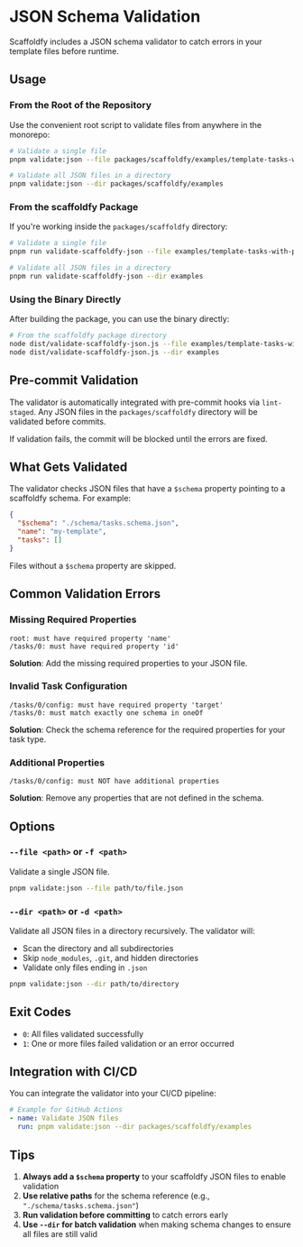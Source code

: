# JSON Schema Validation

Scaffoldfy includes a JSON schema validator to catch errors in your template files before runtime.

## Usage

### From the Root of the Repository

Use the convenient root script to validate files from anywhere in the monorepo:

```bash
# Validate a single file
pnpm validate:json --file packages/scaffoldfy/examples/template-tasks-with-prompts.json

# Validate all JSON files in a directory
pnpm validate:json --dir packages/scaffoldfy/examples
```

### From the scaffoldfy Package

If you're working inside the `packages/scaffoldfy` directory:

```bash
# Validate a single file
pnpm run validate-scaffoldfy-json --file examples/template-tasks-with-prompts.json

# Validate all JSON files in a directory
pnpm run validate-scaffoldfy-json --dir examples
```

### Using the Binary Directly

After building the package, you can use the binary directly:

```bash
# From the scaffoldfy package directory
node dist/validate-scaffoldfy-json.js --file examples/template-tasks-with-prompts.json
node dist/validate-scaffoldfy-json.js --dir examples
```

## Pre-commit Validation

The validator is automatically integrated with pre-commit hooks via `lint-staged`. Any JSON files in the `packages/scaffoldfy` directory will be validated before commits.

If validation fails, the commit will be blocked until the errors are fixed.

## What Gets Validated

The validator checks JSON files that have a `$schema` property pointing to a scaffoldfy schema. For example:

```json
{
  "$schema": "./schema/tasks.schema.json",
  "name": "my-template",
  "tasks": []
}
```

Files without a `$schema` property are skipped.

## Common Validation Errors

### Missing Required Properties

```
root: must have required property 'name'
/tasks/0: must have required property 'id'
```

**Solution**: Add the missing required properties to your JSON file.

### Invalid Task Configuration

```
/tasks/0/config: must have required property 'target'
/tasks/0: must match exactly one schema in oneOf
```

**Solution**: Check the schema reference for the required properties for your task type.

### Additional Properties

```
/tasks/0/config: must NOT have additional properties
```

**Solution**: Remove any properties that are not defined in the schema.

## Options

### `--file <path>` or `-f <path>`

Validate a single JSON file.

```bash
pnpm validate:json --file path/to/file.json
```

### `--dir <path>` or `-d <path>`

Validate all JSON files in a directory recursively. The validator will:

- Scan the directory and all subdirectories
- Skip `node_modules`, `.git`, and hidden directories
- Validate only files ending in `.json`

```bash
pnpm validate:json --dir path/to/directory
```

## Exit Codes

- `0`: All files validated successfully
- `1`: One or more files failed validation or an error occurred

## Integration with CI/CD

You can integrate the validator into your CI/CD pipeline:

```yaml
# Example for GitHub Actions
- name: Validate JSON files
  run: pnpm validate:json --dir packages/scaffoldfy/examples
```

## Tips

1. **Always add a `$schema` property** to your scaffoldfy JSON files to enable validation
2. **Use relative paths** for the schema reference (e.g., `"./schema/tasks.schema.json"`)
3. **Run validation before committing** to catch errors early
4. **Use `--dir` for batch validation** when making schema changes to ensure all files are still valid
